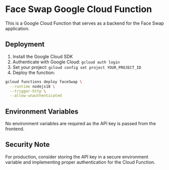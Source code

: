 # Face Swap Google Cloud Function

This is a Google Cloud Function that serves as a backend for the Face Swap application.

## Deployment

1. Install the Google Cloud SDK
2. Authenticate with Google Cloud: `gcloud auth login`
3. Set your project: `gcloud config set project YOUR_PROJECT_ID`
4. Deploy the function:

```bash
gcloud functions deploy faceSwap \
  --runtime nodejs18 \
  --trigger-http \
  --allow-unauthenticated
```

## Environment Variables

No environment variables are required as the API key is passed from the frontend.

## Security Note

For production, consider storing the API key in a secure environment variable and implementing proper authentication for the Cloud Function. 